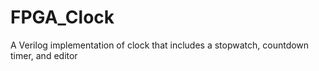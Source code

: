 # FPGA_Clock
A Verilog implementation of clock that includes a stopwatch, countdown timer, and editor 
